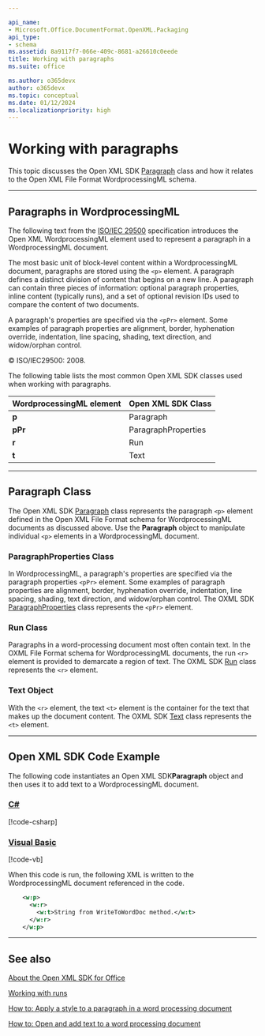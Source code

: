 ```yaml
---

api_name:
- Microsoft.Office.DocumentFormat.OpenXML.Packaging
api_type:
- schema
ms.assetid: 8a9117f7-066e-409c-8681-a26610c0eede
title: Working with paragraphs
ms.suite: office

ms.author: o365devx
author: o365devx
ms.topic: conceptual
ms.date: 01/12/2024
ms.localizationpriority: high
---
```

# Working with paragraphs

This topic discusses the Open XML SDK [Paragraph](https://learn.microsoft.com/dotnet/api/documentformat.openxml.wordprocessing.paragraph) class and how it relates to the
Open XML File Format WordprocessingML schema.


--------------------------------------------------------------------------------
## Paragraphs in WordprocessingML
The following text from the [ISO/IEC
29500](https://www.iso.org/standard/71691.html) specification
introduces the Open XML WordprocessingML element used to represent a
paragraph in a WordprocessingML document.

The most basic unit of block-level content within a WordprocessingML
document, paragraphs are stored using the `<p>` element. A paragraph
defines a distinct division of content that begins on a new line. A
paragraph can contain three pieces of information: optional paragraph
properties, inline content (typically runs), and a set of optional
revision IDs used to compare the content of two documents.

A paragraph's properties are specified via the `<pPr>` element. Some
examples of paragraph properties are alignment, border, hyphenation
override, indentation, line spacing, shading, text direction, and
widow/orphan control.

© ISO/IEC29500: 2008.

The following table lists the most common Open XML SDK classes used when
working with paragraphs.


| **WordprocessingML element** | **Open XML SDK Class** |
|------------------------------|----------------------------|
|            **p**             |         Paragraph          |
|           **pPr**            |    ParagraphProperties     |
|            **r**             |            Run             |
|            **t**             |            Text            |

---------------------------------------------------------------------------------
## Paragraph Class
The Open XML SDK [Paragraph](https://learn.microsoft.com/dotnet/api/documentformat.openxml.wordprocessing.paragraph) class represents the paragraph
`<p>` element defined in the Open XML
File Format schema for WordprocessingML documents as discussed above.
Use the **Paragraph** object to manipulate
individual `<p>` elements in a
WordprocessingML document.

### ParagraphProperties Class

In WordprocessingML, a paragraph's properties are specified via the
paragraph properties `<pPr>` element.
Some examples of paragraph properties are alignment, border, hyphenation
override, indentation, line spacing, shading, text direction, and
widow/orphan control. The OXML SDK [ParagraphProperties](https://learn.microsoft.com/dotnet/api/documentformat.openxml.wordprocessing.paragraphproperties) class represents the
`<pPr>` element.

### Run Class

Paragraphs in a word-processing document most often contain text. In the
OXML File Format schema for WordprocessingML documents, the run `<r>` element is provided to demarcate a region of
text. The OXML SDK [Run](https://learn.microsoft.com/dotnet/api/documentformat.openxml.wordprocessing.run) class represents the `<r>` element.

### Text Object

With the `<r>` element, the text `<t>` element is the container for the text that
makes up the document content. The OXML SDK [Text](https://learn.microsoft.com/dotnet/api/documentformat.openxml.wordprocessing.text) class represents the `<t>` element.


--------------------------------------------------------------------------------
## Open XML SDK Code Example
The following code instantiates an Open XML SDK**Paragraph** object and then uses it to add text to
a WordprocessingML document.

### [C#](#tab/cs)
[!code-csharp[](../../samples/word/working_with_paragraphs/cs/Program.cs)]

### [Visual Basic](#tab/vb)
[!code-vb[](../../samples/word/working_with_paragraphs/vb/Program.vb)]

When this code is run, the following XML is written to the
WordprocessingML document referenced in the code.

```xml
    <w:p>
      <w:r>
        <w:t>String from WriteToWordDoc method.</w:t>
      </w:r>
    </w:p>
```

--------------------------------------------------------------------------------
## See also


[About the Open XML SDK for Office](../about-the-open-xml-sdk.md)  

[Working with runs](working-with-runs.md)  

[How to: Apply a style to a paragraph in a word processing document](how-to-apply-a-style-to-a-paragraph-in-a-word-processing-document.md)  

[How to: Open and add text to a word processing document](how-to-open-and-add-text-to-a-word-processing-document.md)  
